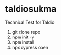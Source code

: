 # taldiosukma
Technical Test for Taldio

1. git clone repo
2. npm init -y
3. npm install
4. npx cypress open

   


